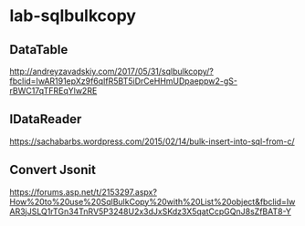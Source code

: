 # lab-sqlbulkcopy
## DataTable
http://andreyzavadskiy.com/2017/05/31/sqlbulkcopy/?fbclid=IwAR191epXz9f6qIfR5BT5iDrCeHHmUDpaeppw2-gS-rBWC17qTFREqYlw2RE

## IDataReader
https://sachabarbs.wordpress.com/2015/02/14/bulk-insert-into-sql-from-c/

## Convert Jsonit 
https://forums.asp.net/t/2153297.aspx?How%20to%20use%20SqlBulkCopy%20with%20List%20object&fbclid=IwAR3jJSLQ1rTGn34TnRV5P3248U2x3dJxSKdz3X5qatCcpGQnJ8sZfBAT8-Y
